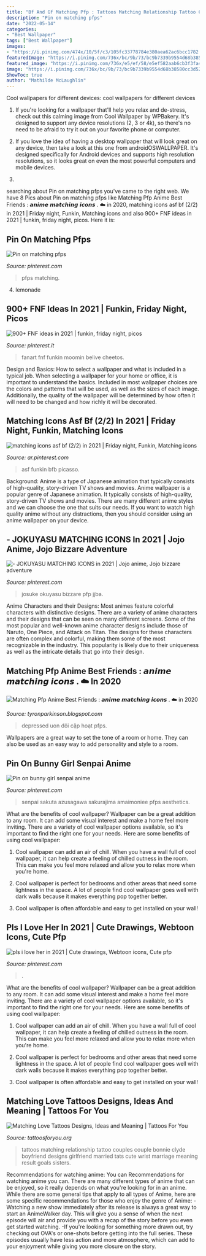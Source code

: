 ```yaml
---
title: "Bf And Gf Matching Pfp : Tattoos Matching Relationship Tattoo Couples Couple Bonnie Clyde Boyfriend Designs Girlfriend Married Tats Cute Wrist Marriage Meaning Result Goals Sisters"
description: "Pin on matching pfps"
date: "2022-05-14"
categories:
- "Best Wallpaper"
tags: ["Best Wallpaper"]
images:
- "https://i.pinimg.com/474x/10/5f/c3/105fc33778784e380aea62ac6bcc1782.jpg"
featuredImage: "https://i.pinimg.com/736x/bc/9b/73/bc9b7339b9554d68b38580cc3d52d14b.jpg"
featured_image: "https://i.pinimg.com/736x/e5/ef/58/e5ef582aab6cb3f3fa41a584f6a55cc2.jpg"
image: "https://i.pinimg.com/736x/bc/9b/73/bc9b7339b9554d68b38580cc3d52d14b.jpg"
ShowToc: true
author: "Mathilde McLaughlin"
---
```



Cool wallpapers for different devices:
cool wallpapers for different devices 

1. If you're looking for a wallpaper that'll help you relax and de-stress, check out this calming image from Cool Wallpaper by WPBakery. It's designed to support any device resolutions (2, 3 or 4k), so there's no need to be afraid to try it out on your favorite phone or computer.

2. If you love the idea of having a desktop wallpaper that will look great on any device, then take a look at this one from androidOSWALLPAPER. It's designed specifically for Android devices and supports high resolution resolutions, so it looks great on even the most powerful computers and mobile devices.

3.

	

		
searching about Pin on matching pfps you've came to the right web. We have 8 Pics about Pin on matching pfps like Matching Pfp Anime Best Friends : 𝙖𝙣𝙞𝙢𝙚 𝙢𝙖𝙩𝙘𝙝𝙞𝙣𝙜 𝙞𝙘𝙤𝙣𝙨 . ☁️ in 2020, matching icons asf bf (2/2) in 2021 | Friday night, Funkin, Matching icons and also 900+ FNF ideas in 2021 | funkin, friday night, picos. Here it is:
		
    
## Pin On Matching Pfps

<img loading=lazy src="https://i.pinimg.com/736x/84/e9/74/84e9744da514f2ab7659daa932f1cc5f.jpg" onerror="this.onerror=null;this.src='https://tse2.mm.bing.net/th?id=OIP.3rRf6Zc6Zba89dLjd7Z8gAHaHa&amp;pid=15.1';" alt="Pin on matching pfps">

_Source: pinterest.com_

>pfps matching. 

	

4. lemonade 

    
## 900+ FNF Ideas In 2021 | Funkin, Friday Night, Picos

<img loading=lazy src="https://i.pinimg.com/474x/10/5f/c3/105fc33778784e380aea62ac6bcc1782.jpg" onerror="this.onerror=null;this.src='https://tse3.mm.bing.net/th?id=OIP.L12hJJICzFgF0mbly7fF-wAAAA&amp;pid=15.1';" alt="900+ FNF ideas in 2021 | funkin, friday night, picos">

_Source: pinterest.it_

>fanart fnf funkin moomin belive cheetos. 

	

Design and Basics: How to select a wallpaper and what is included in a typical job.
When selecting a wallpaper for your home or office, it is important to understand the basics. Included in most wallpaper choices are the colors and patterns that will be used, as well as the sizes of each image. Additionally, the quality of the wallpaper will be determined by how often it will need to be changed and how richly it will be decorated.

    
## Matching Icons Asf Bf (2/2) In 2021 | Friday Night, Funkin, Matching Icons

<img loading=lazy src="https://i.pinimg.com/736x/bc/9b/73/bc9b7339b9554d68b38580cc3d52d14b.jpg" onerror="this.onerror=null;this.src='https://tse3.mm.bing.net/th?id=OIP.6gP8nOII2zHW0mjgs5FpBQHaHX&amp;pid=15.1';" alt="matching icons asf bf (2/2) in 2021 | Friday night, Funkin, Matching icons">

_Source: ar.pinterest.com_

>asf funkin bfb picasso. 

	

Background: Anime is a type of Japanese animation that typically consists of high-quality, story-driven TV shows and movies.
Anime wallpaper is a popular genre of Japanese animation. It typically consists of high-quality, story-driven TV shows and movies. There are many different anime styles and we can choose the one that suits our needs. If you want to watch high quality anime without any distractions, then you should consider using an anime wallpaper on your device.

    
## - JOKUYASU MATCHING ICONS In 2021 | Jojo Anime, Jojo Bizzare Adventure

<img loading=lazy src="https://i.pinimg.com/originals/51/bd/47/51bd47f2cf305356c0dc40e79449da9a.jpg" onerror="this.onerror=null;this.src='https://tse2.mm.bing.net/th?id=OIP.BaOPd63v1rUcP-bjAfzi9wHaHa&amp;pid=15.1';" alt="- JOKUYASU MATCHING ICONS in 2021 | Jojo anime, Jojo bizzare adventure">

_Source: pinterest.com_

>josuke okuyasu bizzare pfp jjba. 

	

Anime Characters and their Designs: Most animes feature colorful characters with distinctive designs.
There are a variety of anime characters and their designs that can be seen on many different screens. Some of the most popular and well-known anime character designs include those of Naruto, One Piece, and Attack on Titan. The designs for these characters are often complex and colorful, making them some of the most recognizable in the industry. This popularity is likely due to their uniqueness as well as the intricate details that go into their design.

    
## Matching Pfp Anime Best Friends : 𝙖𝙣𝙞𝙢𝙚 𝙢𝙖𝙩𝙘𝙝𝙞𝙣𝙜 𝙞𝙘𝙤𝙣𝙨 . ☁️ In 2020

<img loading=lazy src="https://lh6.googleusercontent.com/proxy/9KtGK9KY_CVQKG6h3e7UuDdZY8aD4VMhTrqvEJYA3CWd_bnGe4RecKB4Ud2N69oK4Cm0etsQRTZHacldsV7CWxLYVkCSx2e23UdlszYCOtZR_uTwVJS6ojPG0Q=w1200-h630-p-k-no-nu" onerror="this.onerror=null;this.src='https://tse4.mm.bing.net/th?id=OIP.-oxJIimg9E-p3ZysmBFq1wHaGV&amp;pid=15.1';" alt="Matching Pfp Anime Best Friends : 𝙖𝙣𝙞𝙢𝙚 𝙢𝙖𝙩𝙘𝙝𝙞𝙣𝙜 𝙞𝙘𝙤𝙣𝙨 . ☁️ in 2020">

_Source: tyronparkinson.blogspot.com_

>depressed uon đôi cặp hoạt pfps. 

	

Wallpapers are a great way to set the tone of a room or home. They can also be used as an easy way to add personality and style to a room.

    
## Pin On Bunny Girl Senpai Anime

<img loading=lazy src="https://i.pinimg.com/736x/b8/a0/37/b8a03748e67933f91a9798afb538b040.jpg" onerror="this.onerror=null;this.src='https://tse2.mm.bing.net/th?id=OIP.sNZpGsm7fpVtU6KU_4c54AHaHa&amp;pid=15.1';" alt="Pin on bunny girl senpai anime">

_Source: pinterest.com_

>senpai sakuta azusagawa sakurajima amaimoniee pfps aesthetics. 

	

What are the benefits of cool wallpaper?
Wallpaper can be a great addition to any room. It can add some visual interest and make a home feel more inviting. There are a variety of cool wallpaper options available, so it's important to find the right one for your needs. Here are some benefits of using cool wallpaper: 
1. Cool wallpaper can add an air of chill. When you have a wall full of cool wallpaper, it can help create a feeling of chilled outness in the room. This can make you feel more relaxed and allow you to relax more when you're home. 

2. Cool wallpaper is perfect for bedrooms and other areas that need some lightness in the space. A lot of people find cool wallpaper goes well with dark walls because it makes everything pop together better. 

3. Cool wallpaper is often affordable and easy to get installed on your wall!

    
## Pls I Love Her In 2021 | Cute Drawings, Webtoon Icons, Cute Pfp

<img loading=lazy src="https://i.pinimg.com/736x/e5/ef/58/e5ef582aab6cb3f3fa41a584f6a55cc2.jpg" onerror="this.onerror=null;this.src='https://tse1.mm.bing.net/th?id=OIP.Q12r9B6aeEL9Tbxnc2TrBQAAAA&amp;pid=15.1';" alt="pls i love her in 2021 | Cute drawings, Webtoon icons, Cute pfp">

_Source: pinterest.com_

>. 

	

What are the benefits of cool wallpaper?
Wallpaper can be a great addition to any room. It can add some visual interest and make a home feel more inviting. There are a variety of cool wallpaper options available, so it's important to find the right one for your needs. Here are some benefits of using cool wallpaper: 
1. Cool wallpaper can add an air of chill. When you have a wall full of cool wallpaper, it can help create a feeling of chilled outness in the room. This can make you feel more relaxed and allow you to relax more when you're home. 

2. Cool wallpaper is perfect for bedrooms and other areas that need some lightness in the space. A lot of people find cool wallpaper goes well with dark walls because it makes everything pop together better. 

3. Cool wallpaper is often affordable and easy to get installed on your wall!

    
## Matching Love Tattoos Designs, Ideas And Meaning | Tattoos For You

<img loading=lazy src="https://www.tattoosforyou.org/wp-content/uploads/2017/05/Matching-Love-Tattoos-for-Boyfriend-and-Girlfriend.jpg" onerror="this.onerror=null;this.src='https://tse4.mm.bing.net/th?id=OIP.MFrRqKW5OgM-paE0AyLjhAHaGL&amp;pid=15.1';" alt="Matching Love Tattoos Designs, Ideas and Meaning | Tattoos For You">

_Source: tattoosforyou.org_

>tattoos matching relationship tattoo couples couple bonnie clyde boyfriend designs girlfriend married tats cute wrist marriage meaning result goals sisters. 

	

Recommendations for watching anime: You can
Recommendations for watching anime you can. There are many different types of anime that can be enjoyed, so it really depends on what you're looking for in an anime. While there are some general tips that apply to all types of Anime, here are some specific recommendations for those who enjoy the genre of Anime: 
-Watching a new show immediately after its release is always a great way to start an AnimeWalker day. This will give you a sense of when the next episode will air and provide you with a recap of the story before you even get started watching. 
-If you're looking for something more drawn out, try checking out OVA's or one-shots before getting into the full series. These episodes usually have less action and more atmosphere, which can add to your enjoyment while giving you more closure on the story.

